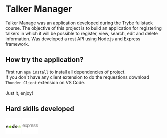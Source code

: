 <h1>Talker Manager</h1>

<p>
  Talker Manage was an application developed during the Trybe fullstack course. The objective of this project is to build an application
  for registering talkers in which it will be possible to register, view, search, edit and delete information. Was developed a rest API 
  using Node.js and Express framework.
</p>


<h2>
  How try the application?
</h2>

<p>
  First run <code>npm install</code> to install all dependencies of project. </br>
  If you don´t have any client extension to do the requestions download <code>Thunder Client</code> extension on VS Code.
  </br>
  </br>
  Just it, enjoy!
</p>

<h2>
 Hard skills developed
</h2>

<div>
  <img
    height="50px"
    width="50px"
    src="https://raw.githubusercontent.com/devicons/devicon/1119b9f84c0290e0f0b38982099a2bd027a48bf1/icons/nodejs/nodejs-original-wordmark.svg"
    alt="Node"
  /> 
  <img
    height="50px"
    width="50px"
    src="https://raw.githubusercontent.com/devicons/devicon/1119b9f84c0290e0f0b38982099a2bd027a48bf1/icons/express/express-original-wordmark.svg"
    alt="Node"
  /> 
</div>
